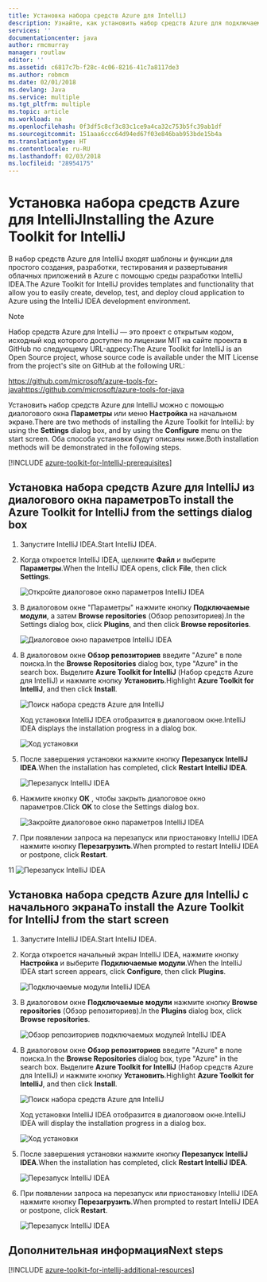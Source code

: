 ```yaml
---
title: Установка набора средств Azure для IntelliJ
description: Узнайте, как установить набор средств Azure для подключаемого модуля IntelliJ, чтобы создавать и развертывать облачные приложения в Azure.
services: ''
documentationcenter: java
author: rmcmurray
manager: routlaw
editor: ''
ms.assetid: c6817c7b-f28c-4c06-8216-41c7a8117de3
ms.author: robmcm
ms.date: 02/01/2018
ms.devlang: Java
ms.service: multiple
ms.tgt_pltfrm: multiple
ms.topic: article
ms.workload: na
ms.openlocfilehash: 0f3df5c8cf3c83c1ce9a4ca32c753b5fc39ab1df
ms.sourcegitcommit: 151aaa6ccc64d94ed67f03e846bab953bde15b4a
ms.translationtype: HT
ms.contentlocale: ru-RU
ms.lasthandoff: 02/03/2018
ms.locfileid: "28954175"
---
```

# <a name="installing-the-azure-toolkit-for-intellij"></a><span data-ttu-id="da086-103">Установка набора средств Azure для IntelliJ</span><span class="sxs-lookup"><span data-stu-id="da086-103">Installing the Azure Toolkit for IntelliJ</span></span>

<span data-ttu-id="da086-104">В набор средств Azure для IntelliJ входят шаблоны и функции для простого создания, разработки, тестирования и развертывания облачных приложений в Azure с помощью среды разработки IntelliJ IDEA.</span><span class="sxs-lookup"><span data-stu-id="da086-104">The Azure Toolkit for IntelliJ provides templates and functionality that allow you to easily create, develop, test, and deploy cloud application to Azure using the IntelliJ IDEA development environment.</span></span>

> [!NOTE] 
> 
> <span data-ttu-id="da086-105">Набор средств Azure для IntelliJ — это проект с открытым кодом, исходный код которого доступен по лицензии MIT на сайте проекта в GitHub по следующему URL-адресу:</span><span class="sxs-lookup"><span data-stu-id="da086-105">The Azure Toolkit for IntelliJ is an Open Source project, whose source code is available under the MIT License from the project's site on GitHub at the following URL:</span></span> 
> 
> <span data-ttu-id="da086-106"><https://github.com/microsoft/azure-tools-for-java></span><span class="sxs-lookup"><span data-stu-id="da086-106"><https://github.com/microsoft/azure-tools-for-java></span></span> 
> 

<span data-ttu-id="da086-107">Установить набор средств Azure для IntelliJ можно с помощью диалогового окна **Параметры** или меню **Настройка** на начальном экране.</span><span class="sxs-lookup"><span data-stu-id="da086-107">There are two methods of installing the Azure Toolkit for IntelliJ: by using the **Settings** dialog box, and by using the **Configure** menu on the start screen.</span></span> <span data-ttu-id="da086-108">Оба способа установки будут описаны ниже.</span><span class="sxs-lookup"><span data-stu-id="da086-108">Both installation methods will be demonstrated in the following steps.</span></span>

[!INCLUDE [azure-toolkit-for-IntelliJ-prerequisites](../includes/azure-toolkit-for-intellij-prerequisites.md)]

## <a name="to-install-the-azure-toolkit-for-intellij-from-the-settings-dialog-box"></a><span data-ttu-id="da086-109">Установка набора средств Azure для IntelliJ из диалогового окна параметров</span><span class="sxs-lookup"><span data-stu-id="da086-109">To install the Azure Toolkit for IntelliJ from the settings dialog box</span></span>

1. <span data-ttu-id="da086-110">Запустите IntelliJ IDEA.</span><span class="sxs-lookup"><span data-stu-id="da086-110">Start IntelliJ IDEA.</span></span>

1. <span data-ttu-id="da086-111">Когда откроется IntelliJ IDEA, щелкните **Файл** и выберите **Параметры**.</span><span class="sxs-lookup"><span data-stu-id="da086-111">When the IntelliJ IDEA opens, click **File**, then click **Settings**.</span></span>
   
   ![Откройте диалоговое окно параметров IntelliJ IDEA][01a]

1. <span data-ttu-id="da086-113">В диалоговом окне "Параметры" нажмите кнопку **Подключаемые модули**, а затем **Browse repositories** (Обзор репозиториев).</span><span class="sxs-lookup"><span data-stu-id="da086-113">In the Settings dialog box, click **Plugins**, and then click **Browse repositories**.</span></span>
   
   ![Диалоговое окно параметров IntelliJ IDEA][02a]

1. <span data-ttu-id="da086-115">В диалоговом окне **Обзор репозиториев** введите "Azure" в поле поиска.</span><span class="sxs-lookup"><span data-stu-id="da086-115">In the **Browse Repositories** dialog box, type "Azure" in the search box.</span></span> <span data-ttu-id="da086-116">Выделите **Azure Toolkit for IntelliJ** (Набор средств Azure для IntelliJ) и нажмите кнопку **Установить**.</span><span class="sxs-lookup"><span data-stu-id="da086-116">Highlight **Azure Toolkit for IntelliJ**, and then click **Install**.</span></span>
   
   ![Поиск набора средств Azure для IntelliJ][03]
   
   <span data-ttu-id="da086-118">Ход установки IntelliJ IDEA отобразится в диалоговом окне.</span><span class="sxs-lookup"><span data-stu-id="da086-118">IntelliJ IDEA displays the installation progress in a dialog box.</span></span>
   
   ![Ход установки][04]

1. <span data-ttu-id="da086-120">После завершения установки нажмите кнопку **Перезапуск IntelliJ IDEA**.</span><span class="sxs-lookup"><span data-stu-id="da086-120">When the installation has completed, click **Restart IntelliJ IDEA**.</span></span>
   
   ![Перезапуск IntelliJ IDEA][05]

1. <span data-ttu-id="da086-122">Нажмите кнопку **ОК** , чтобы закрыть диалоговое окно параметров.</span><span class="sxs-lookup"><span data-stu-id="da086-122">Click **OK** to close the Settings dialog box.</span></span>
   
   ![Закройте диалоговое окно параметров IntelliJ IDEA][06]

1. <span data-ttu-id="da086-124">При появлении запроса на перезапуск или приостановку IntelliJ IDEA нажмите кнопку **Перезагрузить**.</span><span class="sxs-lookup"><span data-stu-id="da086-124">When prompted to restart IntelliJ IDEA or postpone, click **Restart**.</span></span>
   
<span data-ttu-id="da086-125">1</span><span class="sxs-lookup"><span data-stu-id="da086-125">1</span></span>   ![Перезапуск IntelliJ IDEA][07]

## <a name="to-install-the-azure-toolkit-for-intellij-from-the-start-screen"></a><span data-ttu-id="da086-127">Установка набора средств Azure для IntelliJ с начального экрана</span><span class="sxs-lookup"><span data-stu-id="da086-127">To install the Azure Toolkit for IntelliJ from the start screen</span></span>

1. <span data-ttu-id="da086-128">Запустите IntelliJ IDEA.</span><span class="sxs-lookup"><span data-stu-id="da086-128">Start IntelliJ IDEA.</span></span>

1. <span data-ttu-id="da086-129">Когда откроется начальный экран IntelliJ IDEA, нажмите кнопку **Настройка** и выберите **Подключаемые модули**.</span><span class="sxs-lookup"><span data-stu-id="da086-129">When the IntelliJ IDEA start screen appears, click **Configure**, then click **Plugins**.</span></span>
   
   ![Подключаемые модули IntelliJ IDEA][01b]

1. <span data-ttu-id="da086-131">В диалоговом окне **Подключаемые модули** нажмите кнопку **Browse repositories** (Обзор репозиториев).</span><span class="sxs-lookup"><span data-stu-id="da086-131">In the **Plugins** dialog box, click **Browse repositories**.</span></span>
   
   ![Обзор репозиториев подключаемых модулей IntelliJ IDEA][02b]

1. <span data-ttu-id="da086-133">В диалоговом окне **Обзор репозиториев** введите "Azure" в поле поиска.</span><span class="sxs-lookup"><span data-stu-id="da086-133">In the **Browse Repositories** dialog box, type "Azure" in the search box.</span></span> <span data-ttu-id="da086-134">Выделите **Azure Toolkit for IntelliJ** (Набор средств Azure для IntelliJ) и нажмите кнопку **Установить**.</span><span class="sxs-lookup"><span data-stu-id="da086-134">Highlight **Azure Toolkit for IntelliJ**, and then click **Install**.</span></span>
   
   ![Поиск набора средств Azure для IntelliJ][03]
   
   <span data-ttu-id="da086-136">Ход установки IntelliJ IDEA отобразится в диалоговом окне.</span><span class="sxs-lookup"><span data-stu-id="da086-136">IntelliJ IDEA will display the installation progress in a dialog box.</span></span>
   
   ![Ход установки][04]

1. <span data-ttu-id="da086-138">После завершения установки нажмите кнопку **Перезапуск IntelliJ IDEA**.</span><span class="sxs-lookup"><span data-stu-id="da086-138">When the installation has completed, click **Restart IntelliJ IDEA**.</span></span>
   
   ![Перезапуск IntelliJ IDEA][05]

1. <span data-ttu-id="da086-140">При появлении запроса на перезапуск или приостановку IntelliJ IDEA нажмите кнопку **Перезагрузить**.</span><span class="sxs-lookup"><span data-stu-id="da086-140">When prompted to restart IntelliJ IDEA or postpone, click **Restart**.</span></span>
   
   ![Перезапуск IntelliJ IDEA][07]

## <a name="next-steps"></a><span data-ttu-id="da086-142">Дополнительная информация</span><span class="sxs-lookup"><span data-stu-id="da086-142">Next steps</span></span>

[!INCLUDE [azure-toolkit-for-intellij-additional-resources](../includes/azure-toolkit-for-intellij-additional-resources.md)]

<!-- URL List -->

<!-- IMG List -->

[01a]: media/azure-toolkit-for-intellij-installation/01-intellij-file-settings.png
[01b]: media/azure-toolkit-for-intellij-installation/01-intellij-configure-dropdown.png
[02a]: media/azure-toolkit-for-intellij-installation/02-intellij-settings-dialog.png
[02b]: media/azure-toolkit-for-intellij-installation/02-intellij-plugins-dialog.png
[03]: media/azure-toolkit-for-intellij-installation/03-intellij-browse-repositories.png
[04]: media/azure-toolkit-for-intellij-installation/04-install-progress.png
[05]: media/azure-toolkit-for-intellij-installation/05-restart-intellij.png
[06]: media/azure-toolkit-for-intellij-installation/06-intellij-settings-dialog.png
[07]: media/azure-toolkit-for-intellij-installation/07-restart-intellij.png
